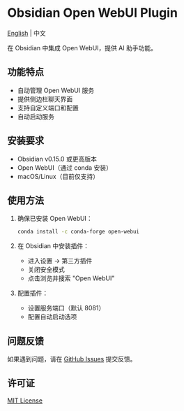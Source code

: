 # Obsidian Open WebUI Plugin

[English](README_EN.md) | 中文

在 Obsidian 中集成 Open WebUI，提供 AI 助手功能。

## 功能特点

- 自动管理 Open WebUI 服务
- 提供侧边栏聊天界面
- 支持自定义端口和配置
- 自动启动服务

## 安装要求

- Obsidian v0.15.0 或更高版本
- Open WebUI（通过 conda 安装）
- macOS/Linux（目前仅支持）

## 使用方法

1. 确保已安装 Open WebUI：
   ```bash
   conda install -c conda-forge open-webui
   ```

2. 在 Obsidian 中安装插件：
   - 进入设置 -> 第三方插件
   - 关闭安全模式
   - 点击浏览并搜索 "Open WebUI"

3. 配置插件：
   - 设置服务端口（默认 8081）
   - 配置自动启动选项

## 问题反馈

如果遇到问题，请在 [GitHub Issues](https://github.com/Li-Mingshuang/obsidian-openwebui/issues) 提交反馈。

## 许可证

[MIT License](LICENSE)
